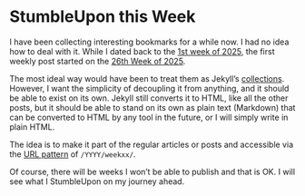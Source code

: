 # StumbleUpon this Week

I have been collecting interesting bookmarks for a while now. I had no idea how to deal with it. While I dated back to the [1st week of 2025](/2025/week1/), the first weekly post started on the [26th Week of 2025](/2025/week26/).

The most ideal way would have been to treat them as Jekyll’s [collections](https://jekyllrb.com/docs/collections/). However, I want the simplicity of decoupling it from anything, and it should be able to exist on its own. Jekyll still converts it to HTML, like all the other posts, but it should be able to stand on its own as plain text (Markdown) that can be converted to HTML by any tool in the future, or I will simply write in plain HTML.

The idea is to make it part of the regular articles or posts and accessible via the [URL pattern](/2025/cool-uris-dont-change/) of `/YYYY/weekxx/`.

Of course, there will be weeks I won’t be able to publish and that is OK. I will see what I StumbleUpon on my journey ahead.